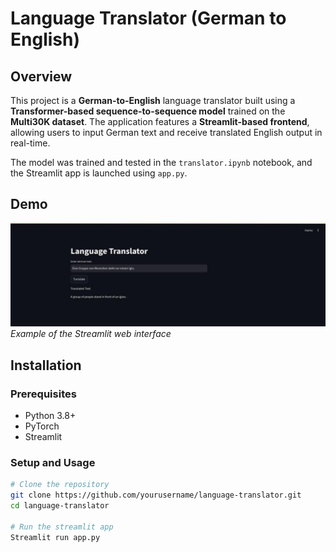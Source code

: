 # Language Translator (German to English)

## Overview

This project is a **German-to-English** language translator built using a **Transformer-based sequence-to-sequence model** trained on the **Multi30K dataset**. The application features a **Streamlit-based frontend**, allowing users to input German text and receive translated English output in real-time.

The model was trained and tested in the `translator.ipynb` notebook, and the Streamlit app is launched using `app.py`.

## Demo

![Frontend](app.jpeg)  
*Example of the Streamlit web interface*

## Installation

### Prerequisites
- Python 3.8+
- PyTorch
- Streamlit

### Setup and Usage
```bash
# Clone the repository
git clone https://github.com/yourusername/language-translator.git
cd language-translator

# Run the streamlit app
Streamlit run app.py
